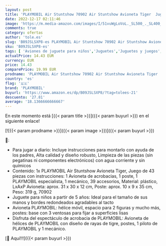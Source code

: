 ```yaml
---
layout: post
title: 'PLAYMOBIL Air Stuntshow 70902 Air Stuntshow Avioneta Tiger  Juguetes para niños a Partir de 5 años'
date: 2022-12-17 02:11:46
image: 'https://m.media-amazon.com/images/I/51vuWgLoVoL._SL500_._SL400_.jpg'
comments: true
category: ofertas
author: 'tole.es'
slug: 'B09JSLSXP8-es PLAYMOBIL Air Stuntshow 70902 Air Stuntshow Avioneta Tiger...'
sku: 'B09JSLSXP8-es'
tags: [ 'Aviones de juguete para niños','Juguetes','Juguetes y juegos','Vehículos de juguete para niños','playmobil','🇪🇸', ]
actualPrice: 14.43 EUR
currency: EUR
price: 14.43
comparePrice: 19.99 EUR
prodname: 'PLAYMOBIL Air Stuntshow 70902 Air Stuntshow Avioneta Tiger  Juguetes para niños a Partir de 5 años'
country: 'es'
flag: '🇪🇸'
brand: 'PLAYMOBIL'
buyurl: 'https://www.amazon.es/dp/B09JSLSXP8/?tag=tolees-21'
descuento: '27.81'
average: '18.1366666666667'
---
```


En este momento está [{{< param title >}}]({{< param buyurl >}}) en el siguiente enlace!

[![{{< param prodname >}}]({{< param image >}})]({{< param buyurl >}})

🔎:

- Para jugar a diario: Incluye instrucciones para montarlo con ayuda de los padres, Alta calidad y diseño robusto, Limpieza de las piezas (sin pegatinas ni componentes electrónicos) con agua corriente y sin químicos
- Contenido: 1x PLAYMOBIL Air Stuntshow Avioneta Tiger, Juego de 43 piezas con instrucciones: 1 Avioneta de acrobacias, 1 poste, 1 PLAYMOBIL especialista, 1 mecánico, 39 accesorios, Material: plástico, LxAxP Avioneta: aprox. 31 x 30 x 12 cm, Poste: aprox. 10 x 9 x 35 cm, Peso: 319 g, 70902
- Juguete para niños a partir de 5 años: Ideal para el tamaño de sus manos y bordes redondeados agradables al tacto
- Avioneta PLAYMOBIL: hélice móvil, espacio para 2 figuras y mucho más, postes: base con 3 ventosas para fijar a superficies lisas
- Disfruta del espectáculo de acrobacia de PLAYMOBIL: Avioneta de hélices de PLAYMOBIL con diseño de rayas de tigre, postes, 1 piloto de PLAYMOBIL y 1 mecánico.

[🛒 Aquí!!!]({{< param buyurl >}})
